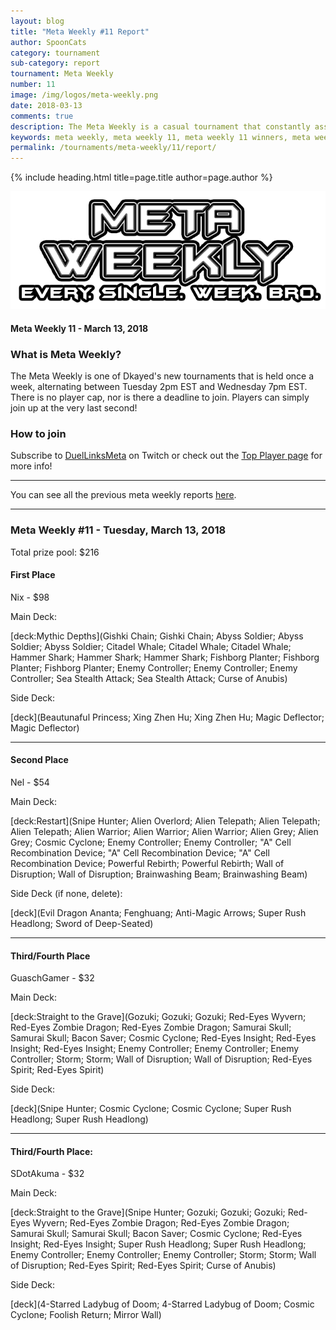 ```yaml
---
layout: blog
title: "Meta Weekly #11 Report"
author: SpoonCats
category: tournament
sub-category: report
tournament: Meta Weekly
number: 11
image: /img/logos/meta-weekly.png
date: 2018-03-13
comments: true
description: The Meta Weekly is a casual tournament that constantly assesses the ever changing Meta. Check out the report of these Top Players, their decks, and Prizes for the week of February 27, 2018. 
keywords: meta weekly, meta weekly 11, meta weekly 11 winners, meta weekly 11 decks, tournament, Dkayed, aliens, snipe hunter, volcanics, volcanic rocket, blaze accelerator, aliens, water, fish
permalink: /tournaments/meta-weekly/11/report/
---
```


{% include heading.html title=page.title author=page.author %}

![](/img/logos/meta-weekly.png)

#### Meta Weekly 11 - March 13, 2018

### What is Meta Weekly?
The Meta Weekly is one of Dkayed's new tournaments that is held once a week, alternating between Tuesday 2pm EST and Wednesday 7pm EST. There is no player cap, nor is there a deadline to join. Players can simply join up at the very last second!

### How to join
Subscribe to [DuelLinksMeta](https://www.twitch.tv/duellinksmeta) on Twitch or check out the [Top Player page](/discord/) for more info!

---

You can see all the previous meta weekly reports [here](/tournaments/meta-weekly/).

---


### Meta Weekly #11 - Tuesday, March 13, 2018
Total prize pool: $216

#### First Place
Nix - $98

Main Deck:

[deck:Mythic Depths](Gishki Chain; Gishki Chain; Abyss Soldier; Abyss Soldier; Abyss Soldier; Citadel Whale; Citadel Whale; Citadel Whale; Hammer Shark; Hammer Shark; Hammer Shark; Fishborg Planter; Fishborg Planter; Fishborg Planter; Enemy Controller; Enemy Controller; Enemy Controller; Sea Stealth Attack; Sea Stealth Attack; Curse of Anubis)

Side Deck:

[deck](Beautunaful Princess; Xing Zhen Hu; Xing Zhen Hu; Magic Deflector; Magic Deflector)

----------

#### Second Place
Nel - $54

Main Deck:

[deck:Restart](Snipe Hunter; Alien Overlord; Alien Telepath; Alien Telepath; Alien Telepath; Alien Warrior; Alien Warrior; Alien Warrior; Alien Grey; Alien Grey; Cosmic Cyclone; Enemy Controller; Enemy Controller; "A" Cell Recombination Device; "A" Cell Recombination Device; "A" Cell Recombination Device; Powerful Rebirth; Powerful Rebirth; Wall of Disruption; Wall of Disruption; Brainwashing Beam; Brainwashing Beam)

Side Deck (if none, delete):

[deck](Evil Dragon Ananta; Fenghuang; Anti-Magic Arrows; Super Rush Headlong; Sword of Deep-Seated)

----------

#### Third/Fourth Place
GuaschGamer - $32

Main Deck:

[deck:Straight to the Grave](Gozuki; Gozuki; Gozuki; Red-Eyes Wyvern; Red-Eyes Zombie Dragon; Red-Eyes Zombie Dragon; Samurai Skull; Samurai Skull; Bacon Saver; Cosmic Cyclone; Red-Eyes Insight; Red-Eyes Insight; Red-Eyes Insight; Enemy Controller; Enemy Controller; Enemy Controller; Storm; Storm; Wall of Disruption; Wall of Disruption; Red-Eyes Spirit; Red-Eyes Spirit)

Side Deck:

[deck](Snipe Hunter; Cosmic Cyclone; Cosmic Cyclone; Super Rush Headlong; Super Rush Headlong)

----------

#### Third/Fourth Place:
SDotAkuma - $32

Main Deck:

[deck:Straight to the Grave](Snipe Hunter; Gozuki; Gozuki; Gozuki; Red-Eyes Wyvern; Red-Eyes Zombie Dragon; Red-Eyes Zombie Dragon; Samurai Skull; Samurai Skull; Bacon Saver; Cosmic Cyclone; Red-Eyes Insight; Red-Eyes Insight; Super Rush Headlong; Super Rush Headlong; Enemy Controller; Enemy Controller; Enemy Controller; Storm; Storm; Wall of Disruption; Red-Eyes Spirit; Red-Eyes Spirit; Curse of Anubis)

Side Deck:

[deck](4-Starred Ladybug of Doom; 4-Starred Ladybug of Doom; Cosmic Cyclone; Foolish Return; Mirror Wall)
